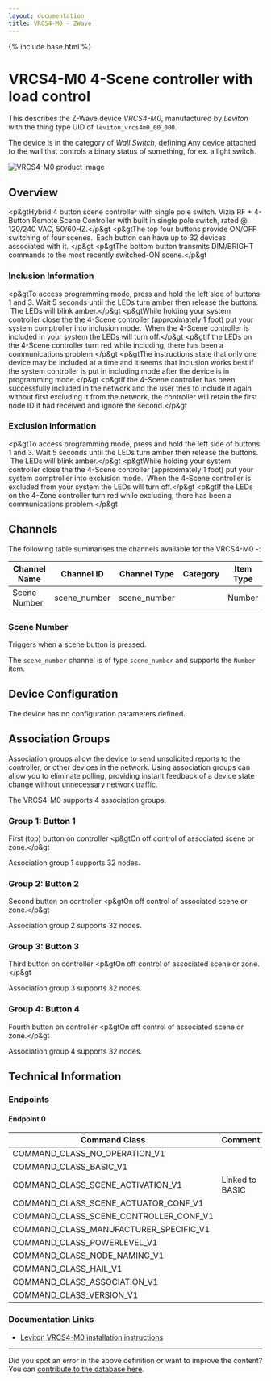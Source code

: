 ```yaml
---
layout: documentation
title: VRCS4-M0 - ZWave
---
```


{% include base.html %}

# VRCS4-M0 4-Scene controller with load control
This describes the Z-Wave device *VRCS4-M0*, manufactured by *Leviton* with the thing type UID of ```leviton_vrcs4m0_00_000```.

The device is in the category of *Wall Switch*, defining Any device attached to the wall that controls a binary status of something, for ex. a light switch.

![VRCS4-M0 product image](https://opensmarthouse.org/zwavedatabase/881/image/)


## Overview

<p&gtHybrid 4 button scene controller with single pole switch. Vizia RF + 4-Button Remote Scene Controller with built in single pole switch, rated @ 120/240 VAC, 50/60HZ.</p&gt <p&gtThe top four buttons provide ON/OFF switching of four scenes.  Each button can have up to 32 devices associated with it. </p&gt <p&gtThe bottom button transmits DIM/BRIGHT commands to the most recently switched-ON scene.</p&gt

### Inclusion Information

<p&gtTo access programming mode, press and hold the left side of buttons 1 and 3. Wait 5 seconds until the LEDs turn amber then release the buttons.  The LEDs will blink amber.</p&gt <p&gtWhile holding your system controller close the the 4-Scene controller (approximately 1 foot) put your system comptroller into inclusion mode.  When the 4-Scene controller is included in your system the LEDs will turn off.</p&gt <p&gtIf the LEDs on the 4-Scene controller turn red while including, there has been a communications problem.</p&gt <p&gtThe instructions state that only one device may be included at a time and it seems that inclusion works best if the system controller is put in including mode after the device is in programming mode.</p&gt <p&gtIf the 4-Scene controller has been successfully included in the network and the user tries to include it again without first excluding it from the network, the controller will retain the first node ID it had received and ignore the second.</p&gt

### Exclusion Information

<p&gtTo access programming mode, press and hold the left side of buttons 1 and 3. Wait 5 seconds until the LEDs turn amber then release the buttons.  The LEDs will blink amber.</p&gt <p&gtWhile holding your system controller close the the 4-Scene controller (approximately 1 foot) put your system comptroller into exclusion mode.  When the 4-Scene controller is excluded from your system the LEDs will turn off.</p&gt <p&gtIf the LEDs on the 4-Zone controller turn red while excluding, there has been a communications problem.</p&gt

## Channels

The following table summarises the channels available for the VRCS4-M0 -:

| Channel Name | Channel ID | Channel Type | Category | Item Type |
|--------------|------------|--------------|----------|-----------|
| Scene Number | scene_number | scene_number |  | Number | 

### Scene Number
Triggers when a scene button is pressed.

The ```scene_number``` channel is of type ```scene_number``` and supports the ```Number``` item.



## Device Configuration

The device has no configuration parameters defined.

## Association Groups

Association groups allow the device to send unsolicited reports to the controller, or other devices in the network. Using association groups can allow you to eliminate polling, providing instant feedback of a device state change without unnecessary network traffic.

The VRCS4-M0 supports 4 association groups.

### Group 1: Button 1

First (top) button on controller
<p&gtOn off control of associated scene or zone.</p&gt

Association group 1 supports 32 nodes.

### Group 2: Button 2

Second button on controller
<p&gtOn off control of associated scene or zone.</p&gt

Association group 2 supports 32 nodes.

### Group 3: Button 3

Third button on controller
<p&gtOn off control of associated scene or zone.</p&gt

Association group 3 supports 32 nodes.

### Group 4: Button 4

Fourth button on controller
<p&gtOn off control of associated scene or zone.</p&gt

Association group 4 supports 32 nodes.

## Technical Information

### Endpoints

#### Endpoint 0

| Command Class | Comment |
|---------------|---------|
| COMMAND_CLASS_NO_OPERATION_V1| |
| COMMAND_CLASS_BASIC_V1| |
| COMMAND_CLASS_SCENE_ACTIVATION_V1| Linked to BASIC|
| COMMAND_CLASS_SCENE_ACTUATOR_CONF_V1| |
| COMMAND_CLASS_SCENE_CONTROLLER_CONF_V1| |
| COMMAND_CLASS_MANUFACTURER_SPECIFIC_V1| |
| COMMAND_CLASS_POWERLEVEL_V1| |
| COMMAND_CLASS_NODE_NAMING_V1| |
| COMMAND_CLASS_HAIL_V1| |
| COMMAND_CLASS_ASSOCIATION_V1| |
| COMMAND_CLASS_VERSION_V1| |

### Documentation Links

* [Leviton VRCS4-M0 installation instructions](https://opensmarthouse.org/zwavedatabase/881/Leviton-VRCS4-M0.pdf)

---

Did you spot an error in the above definition or want to improve the content?
You can [contribute to the database here](https://opensmarthouse.org/zwavedatabase/881).
